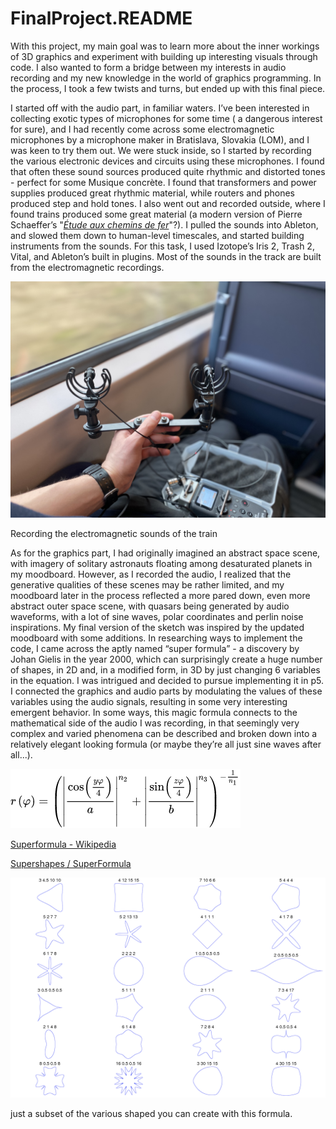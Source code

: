 # FinalProject.README

With this project, my main goal was to learn more about the inner workings of 3D graphics and experiment with building up interesting visuals through code. I also wanted to form a bridge between my interests in audio recording and my new knowledge in the world of graphics programming. In the process, I took a few twists and turns, but ended up with this final piece.

I started off with the audio part, in familiar waters. I’ve been interested in collecting exotic types of microphones for some time ( a dangerous interest for sure), and I had recently come across some electromagnetic microphones by a microphone maker in Bratislava, Slovakia (LOM), and I was keen to try them out. We were stuck inside, so I started by recording the various electronic devices and circuits using these microphones. I found that often these sound sources produced quite rhythmic and distorted tones - perfect for some Musique concrète. I found that transformers and power supplies produced great rhythmic material, while routers and phones produced step and hold tones. I also went out and recorded outside, where I found trains produced some great material (a modern version of Pierre Schaeffer’s "*[Étude aux chemins de fer](https://en.wikipedia.org/wiki/Cinq_%C3%A9tudes_de_bruits)*"?). I pulled the sounds into Ableton, and slowed them down to human-level timescales, and started building instruments from the sounds. For this task, I used Izotope’s Iris 2, Trash 2, Vital, and Ableton’s built in plugins. Most of the sounds in the track are built from the electromagnetic recordings.

![Recording the electromagnetic sounds of the train](img/IMG_9098.jpg)

Recording the electromagnetic sounds of the train

As for the graphics part, I had originally imagined an abstract space scene, with imagery of solitary astronauts floating among desaturated planets in my moodboard. However, as I recorded the audio, I realized that the generative qualities of these scenes may be rather limited, and my moodboard later in the process reflected a more pared down, even more abstract outer space scene, with quasars being generated by audio waveforms, with a lot of sine waves, polar coordinates and perlin noise inspirations. My final version of the sketch was inspired by the updated moodboard with some additions. In researching ways to implement the code, I came across the aptly named “super formula” - a discovery by Johan Gielis in the year 2000, which can surprisingly create a huge number of shapes, in 2D and, in a modified form, in 3D by just changing 6 variables in the equation. I was intrigued and decided to pursue implementing it in p5. I connected the graphics and audio parts by modulating the values of these variables using the audio signals, resulting in some very interesting emergent behavior. In some ways, this magic formula connects to the mathematical side of the audio I was recording, in that seemingly very complex and varied phenomena can be described and broken down into a relatively elegant looking formula (or maybe they’re all just sine waves after all...).

![Untitled](img/Untitled.png)

[Superformula - Wikipedia](https://en.wikipedia.org/wiki/Superformula)

[Supershapes / SuperFormula](http://paulbourke.net/geometry/supershape/)

![just a subset of the various shaped you can create with this formula](img/Untitled%201.png)

just a subset of the various shaped you can create with this formula.